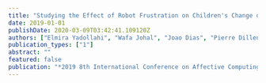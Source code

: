 ```yaml
---
title: "Studying the Effect of Robot Frustration on Children's Change of Perspective"
date: 2019-01-01
publishDate: 2020-03-09T03:42:41.109120Z
authors: ["Elmira Yadollahi", "Wafa Johal", "Joao Dias", "Pierre Dillenbourg", "Ana Paiva"]
publication_types: ["1"]
abstract: ""
featured: false
publication: "*2019 8th International Conference on Affective Computing and Intelligent Interaction Workshops and Demos (ACIIW)*"
---
```


